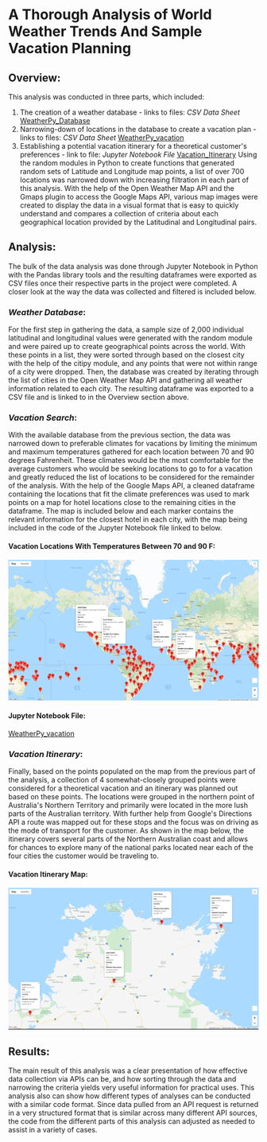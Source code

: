 # A Thorough Analysis of World Weather Trends And Sample Vacation Planning

## **Overview**:
This analysis was conducted in three parts, which included:
  1. The creation of a weather database - links to files: *CSV Data Sheet* [WeatherPy_Database](Weather_Database/WeatherPy_Database.csv)
  2. Narrowing-down of locations in the database to create a vacation plan - links to files: *CSV Data Sheet* [WeatherPy_vacation](Vacation_Search/WeatherPy_vacation.csv)
  3. Establishing a potential vacation itinerary for a theoretical customer's preferences - link to file: *Jupyter Notebook File* [Vacation_Itinerary](Vacation_Itinerary/Vacation_Itinerary.ipynb)
Using the random modules in Python to create functions that generated random sets of Latitude and Longitude map points, a list of over 700 locations was narrowed down with increasing filtration in each part of this analysis. With the help of the Open Weather Map API and the Gmaps plugin to access the Google Maps API, various map images were created to display the data in a visual format that is easy to quickly understand and compares a collection of criteria about each geographical location provided by the Latitudinal and Longitudinal pairs. 

## **Analysis**:
The bulk of the data analysis was done through Jupyter Notebook in Python with the Pandas library tools and the resulting dataframes were exported as CSV files once their respective parts in the project were completed. A closer look at the way the data was collected and filtered is included below.
### *Weather Database*:
For the first step in gathering the data, a sample size of 2,000 individual latitudinal and longitudinal values were generated with the random module and were paired up to create geographical points across the world. With these points in a list, they were sorted through based on the closest city with the help of the citipy module, and any points that were not within range of a city were dropped. Then, the database was created by iterating through the list of cities in the Open Weather Map API and gathering all weather information related to each city. The resulting dataframe was exported to a CSV file and is linked to in the Overview section above.

### *Vacation Search*:
With the available database from the previous section, the data was narrowed down to preferable climates for vacations by limiting the minimum and maximum temperatures gathered for each location between 70 and 90 degrees Fahrenheit. These climates would be the most comfortable for the average customers who would be seeking locations to go to for a vacation and greatly reduced the list of locations to be considered for the remainder of the analysis. With the help of the Google Maps API, a cleaned dataframe containing the locations that fit the climate preferences was used to mark points on a map for hotel locations close to the remaining cities in the dataframe. The map is included below and each marker contains the relevant information for the closest hotel in each city, with the map being included in the code of the Jupyter Notebook file linked to below.
#### **Vacation Locations With Temperatures Between 70 and 90 F**:
![WeatherPy_vacation_map](Vacation_Search/WeatherPy_vacation_map.png)
#### Jupyter Notebook File:
[WeatherPy_vacation](Vacation_Search/Vacation_Search.ipynb)

### *Vacation Itinerary*:
Finally, based on the points populated on the map from the previous part of the analysis, a collection of 4 somewhat-closely grouped points were considered for a theoretical vacation and an itinerary was planned out based on these points. The locations were grouped in the northern point of Australia's Northern Territory and primarily were located in the more lush parts of the Australian territory. With further help from Google's Directions API a route was mapped out for these stops and the focus was on driving as the mode of transport for the customer. As shown in the map below, the itinerary covers several parts of the Northern Australian coast and allows for chances to explore many of the national parks located near each of the four cities the customer would be traveling to.
#### **Vacation Itinerary Map**:
![WeatherPy_travel_map_markers](Vacation_Itinerary/WeatherPy_travel_map_markers.png)

## **Results**:
The main result of this analysis was a clear presentation of how effective data collection via APIs can be, and how sorting through the data and narrowing the criteria yields very useful information for practical uses. This analysis also can show how different types of analyses can be conducted with a similar code format. Since data pulled from an API request is returned in a very structured format that is similar across many different API sources, the code from the different parts of this analysis can adjusted as needed to assist in a variety of cases.
